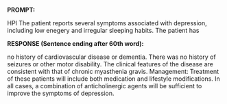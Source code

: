 **PROMPT:**

HPI The patient reports several symptoms associated with depression, including low enegery and irregular sleeping habits. The patient has

**RESPONSE (Sentence ending after 60th word):**

no history of cardiovascular disease or dementia. There was no history of seizures or other motor disability. The clinical features of the disease are consistent with that of chronic myasthenia gravis. Management: Treatment of these patients will include both medication and lifestyle modifications. In all cases, a combination of anticholinergic agents will be sufficient to improve the symptoms of depression. 